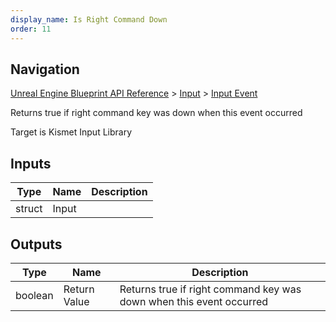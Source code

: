 ```yaml
---
display_name: Is Right Command Down
order: 11
---
```

## Navigation

[Unreal Engine Blueprint API Reference](https://dev.epicgames.com/documentation/en-us/unreal-engine/BlueprintAPI) > [Input](https://dev.epicgames.com/documentation/en-us/unreal-engine/BlueprintAPI/Input) > [Input Event](https://dev.epicgames.com/documentation/en-us/unreal-engine/BlueprintAPI/Input/InputEvent)

Returns true if right command key was down when this event occurred

Target is Kismet Input Library

## Inputs

| Type | Name | Description |
| --- | --- | --- |
| struct | Input |  |

## Outputs

| Type | Name | Description |
| --- | --- | --- |
| boolean | Return Value | Returns true if right command key was down when this event occurred |
